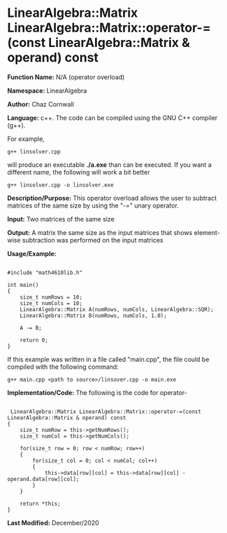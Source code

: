 # LinearAlgebra::Matrix LinearAlgebra::Matrix::operator-=(const LinearAlgebra::Matrix & operand) const

**Function Name:**           N/A (operator overload)

**Namespace:**               LinearAlgebra

**Author:** Chaz Cornwall

**Language:** c++. The code can be compiled using the GNU C++ compiler (g++).

For example,

    g++ linsolver.cpp 

will produce an executable **./a.exe** than can be executed. If you want a different name, the following will work a bit
better

    g++ linsolver.cpp -o linsolver.exe

**Description/Purpose:** This operator overload allows the user to subtract matrices of the same size by using the "-=" unary operator.

**Input:** Two matrices of the same size

**Output:** A matrix the same size as the input matrices that shows element-wise subtraction was performed on the input matrices

**Usage/Example:** 

<pre><code> 
#include "math4610lib.h" 

int main()
{
    size_t numRows = 10;
    size_t numCols = 10;
    LinearAlgebra::Matrix A(numRows, numCols, LinearAlgebra::SQR);
    LinearAlgebra::Matrix B(numRows, numCols, 1.0);
    
    A -= B;
    
    return 0;
}
</pre></code>

If this example was written in a file called "main.cpp", the file could be compiled with the following command:

    g++ main.cpp <path to source>/linsover.cpp -o main.exe

**Implementation/Code:** The following is the code for operator-

<pre><code>
 LinearAlgebra::Matrix LinearAlgebra::Matrix::operator-=(const LinearAlgebra::Matrix & operand) const
{
    size_t numRow = this->getNumRows();
    size_t numCol = this->getNumCols();

    for(size_t row = 0; row < numRow; row++)
    {
        for(size_t col = 0; col < numCol; col++)
        {
            this->data[row][col] = this->data[row][col] - operand.data[row][col];
        }
    }

    return *this;
}
</pre></code>

**Last Modified:** December/2020
